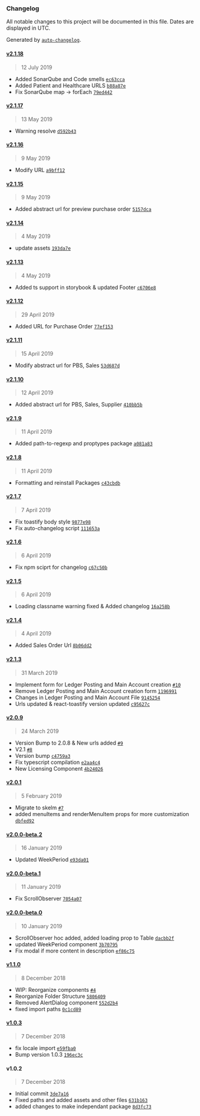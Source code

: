 ### Changelog

All notable changes to this project will be documented in this file. Dates are displayed in UTC.

Generated by [`auto-changelog`](https://github.com/CookPete/auto-changelog).

#### [v2.1.18](https://github.com/KudooCloud/kudoo-shared-components/compare/v2.1.17...v2.1.18)

> 12 July 2019

- Added SonarQube and Code smells [`ec63cca`](https://github.com/KudooCloud/kudoo-shared-components/commit/ec63cca90ced0933154105bb1eb48592ea1da103)
- Added Patient and Healthcare URLS [`b88a87e`](https://github.com/KudooCloud/kudoo-shared-components/commit/b88a87efd13bd8e75f6139ae33d544bf9de98c3a)
- Fix SonarQube map -> forEach [`79ed442`](https://github.com/KudooCloud/kudoo-shared-components/commit/79ed442898123df33aaf36617670b06b28baf8a8)

#### [v2.1.17](https://github.com/KudooCloud/kudoo-shared-components/compare/v2.1.16...v2.1.17)

> 13 May 2019

- Warning resolve [`d592b43`](https://github.com/KudooCloud/kudoo-shared-components/commit/d592b43364084d3e741308253f1b5ba0eb8cce31)

#### [v2.1.16](https://github.com/KudooCloud/kudoo-shared-components/compare/v2.1.15...v2.1.16)

> 9 May 2019

- Modify URL [`a9bff12`](https://github.com/KudooCloud/kudoo-shared-components/commit/a9bff12cbe5e686824810532d34393448c74f69d)

#### [v2.1.15](https://github.com/KudooCloud/kudoo-shared-components/compare/v2.1.14...v2.1.15)

> 9 May 2019

- Added abstract url for preview purchase order [`5157dca`](https://github.com/KudooCloud/kudoo-shared-components/commit/5157dcabc6bdcf41a8eaec206898ef490bdf4f8c)

#### [v2.1.14](https://github.com/KudooCloud/kudoo-shared-components/compare/v2.1.13...v2.1.14)

> 4 May 2019

- update assets [`193da7e`](https://github.com/KudooCloud/kudoo-shared-components/commit/193da7e61609badd8cf59397bb7e6eb2f88b021c)

#### [v2.1.13](https://github.com/KudooCloud/kudoo-shared-components/compare/v2.1.12...v2.1.13)

> 4 May 2019

- Added ts support in storybook & updated Footer [`c6706e8`](https://github.com/KudooCloud/kudoo-shared-components/commit/c6706e8958f93a870daec1fd33bdc0f10633fba5)

#### [v2.1.12](https://github.com/KudooCloud/kudoo-shared-components/compare/v2.1.11...v2.1.12)

> 29 April 2019

- Added URL for Purchase Order [`77ef153`](https://github.com/KudooCloud/kudoo-shared-components/commit/77ef15397ea23872f2508aed4f96c3a08254bfd6)

#### [v2.1.11](https://github.com/KudooCloud/kudoo-shared-components/compare/v2.1.10...v2.1.11)

> 15 April 2019

- Modify abstract url for PBS, Sales [`53d687d`](https://github.com/KudooCloud/kudoo-shared-components/commit/53d687de1abea01aba9997b460abad3d8b7e6cc5)

#### [v2.1.10](https://github.com/KudooCloud/kudoo-shared-components/compare/v2.1.9...v2.1.10)

> 12 April 2019

- Added abstract url for PBS, Sales, Supplier [`410bb5b`](https://github.com/KudooCloud/kudoo-shared-components/commit/410bb5b2c3739e43eea20e9edbb96a8c90f80eab)

#### [v2.1.9](https://github.com/KudooCloud/kudoo-shared-components/compare/v2.1.8...v2.1.9)

> 11 April 2019

- Added path-to-regexp and proptypes package [`a081a83`](https://github.com/KudooCloud/kudoo-shared-components/commit/a081a83215964c9e55aaa9322987c9323324dd46)

#### [v2.1.8](https://github.com/KudooCloud/kudoo-shared-components/compare/v2.1.7...v2.1.8)

> 11 April 2019

- Formatting and reinstall Packages [`c43cbdb`](https://github.com/KudooCloud/kudoo-shared-components/commit/c43cbdba30fe9eab1e9322f4a078a2445db4f921)

#### [v2.1.7](https://github.com/KudooCloud/kudoo-shared-components/compare/v2.1.6...v2.1.7)

> 7 April 2019

- Fix toastify body style [`9877e98`](https://github.com/KudooCloud/kudoo-shared-components/commit/9877e985ce7dbfd7ba4f98da73d9d16234fccd76)
- Fix auto-changelog script [`111653a`](https://github.com/KudooCloud/kudoo-shared-components/commit/111653a48175a9ef7ebc74b766f0629a89922dc4)

#### [v2.1.6](https://github.com/KudooCloud/kudoo-shared-components/compare/v2.1.5...v2.1.6)

> 6 April 2019

- Fix npm sciprt for changelog [`c67c50b`](https://github.com/KudooCloud/kudoo-shared-components/commit/c67c50b512e93898883f0a4d22e25fde1dee7519)

#### [v2.1.5](https://github.com/KudooCloud/kudoo-shared-components/compare/v2.1.4...v2.1.5)

> 6 April 2019

- Loading classname warning fixed & Added changelog [`16a258b`](https://github.com/KudooCloud/kudoo-shared-components/commit/16a258baf168bcdc162f44e2b8c87f74d57dc0c8)

#### [v2.1.4](https://github.com/KudooCloud/kudoo-shared-components/compare/v2.1.3...v2.1.4)

> 4 April 2019

- Added Sales Order Url [`8b06dd2`](https://github.com/KudooCloud/kudoo-shared-components/commit/8b06dd2734ca6a9e7b16411a0db4418120d23821)

#### [v2.1.3](https://github.com/KudooCloud/kudoo-shared-components/compare/v2.0.9...v2.1.3)

> 31 March 2019

- Implement form for Ledger Posting and Main Account creation [`#10`](https://github.com/KudooCloud/kudoo-shared-components/pull/10)
- Remove Ledger Posting and Main Account creation form [`1196991`](https://github.com/KudooCloud/kudoo-shared-components/commit/11969918d43933ed0bf24e474e09d92ae95d9d63)
- Changes in Ledger Posting and Main Account File [`9145254`](https://github.com/KudooCloud/kudoo-shared-components/commit/9145254635ccefc490ed2f064576caf210456e24)
- Urls updated & react-toastify version updated [`c95627c`](https://github.com/KudooCloud/kudoo-shared-components/commit/c95627c3b9ed8adc91e9e03f46cf00561c032b5a)

#### [v2.0.9](https://github.com/KudooCloud/kudoo-shared-components/compare/v2.0.1...v2.0.9)

> 24 March 2019

- Version Bump to 2.0.8 & New urls added [`#9`](https://github.com/KudooCloud/kudoo-shared-components/pull/9)
- V2.1 [`#8`](https://github.com/KudooCloud/kudoo-shared-components/pull/8)
- Version bump [`c4759a3`](https://github.com/KudooCloud/kudoo-shared-components/commit/c4759a30f62b28121ded18226324d778e3f9f70e)
- Fix typescript compilation [`e2aa4c4`](https://github.com/KudooCloud/kudoo-shared-components/commit/e2aa4c458fa10dac3347991148bcd8613c69f7a5)
- New Licensing Component [`4b24026`](https://github.com/KudooCloud/kudoo-shared-components/commit/4b24026004f78206d432066230a5dabedb174bc6)

#### [v2.0.1](https://github.com/KudooCloud/kudoo-shared-components/compare/v2.0.0-beta.2...v2.0.1)

> 5 February 2019

- Migrate to skelm [`#7`](https://github.com/KudooCloud/kudoo-shared-components/pull/7)
- added menuItems and renderMenuItem props for more customization [`dbfed92`](https://github.com/KudooCloud/kudoo-shared-components/commit/dbfed92431df45eaad702c3f927928a99b9ab8e5)

#### [v2.0.0-beta.2](https://github.com/KudooCloud/kudoo-shared-components/compare/v2.0.0-beta.1...v2.0.0-beta.2)

> 16 January 2019

- Updated WeekPeriod [`e93da01`](https://github.com/KudooCloud/kudoo-shared-components/commit/e93da017b3ce498ac2ecd87de202aed6d9c985d0)

#### [v2.0.0-beta.1](https://github.com/KudooCloud/kudoo-shared-components/compare/v2.0.0-beta.0...v2.0.0-beta.1)

> 11 January 2019

- Fix ScrollObserver [`7054a07`](https://github.com/KudooCloud/kudoo-shared-components/commit/7054a07ee3b2376519d01c5339850b03aba019b2)

#### [v2.0.0-beta.0](https://github.com/KudooCloud/kudoo-shared-components/compare/v1.1.0...v2.0.0-beta.0)

> 10 January 2019

- ScrollObserver hoc added, added loading prop to Table [`dacbb2f`](https://github.com/KudooCloud/kudoo-shared-components/commit/dacbb2f81261ac6d5d67f6baffb9c501aefb647c)
- updated WeekPeriod component [`3b70795`](https://github.com/KudooCloud/kudoo-shared-components/commit/3b707951af9666220ce976800678d5c20e5043b9)
- Fix modal if more content in description [`ef86c75`](https://github.com/KudooCloud/kudoo-shared-components/commit/ef86c75c3e066921a5f56caba6a6eb00da76306a)

#### [v1.1.0](https://github.com/KudooCloud/kudoo-shared-components/compare/v1.0.3...v1.1.0)

> 8 December 2018

- WIP: Reorganize components [`#4`](https://github.com/KudooCloud/kudoo-shared-components/pull/4)
- Reorganize Folder Structure [`5806409`](https://github.com/KudooCloud/kudoo-shared-components/commit/58064096701a400ddd890146617c4028662abc46)
- Removed AlertDialog component [`552d2b4`](https://github.com/KudooCloud/kudoo-shared-components/commit/552d2b42807cab20807ea1fd77bd83baa4bb9a31)
- fixed import paths [`0c1cd89`](https://github.com/KudooCloud/kudoo-shared-components/commit/0c1cd8983ab8ad8144def4483d58ea8f69e29112)

#### [v1.0.3](https://github.com/KudooCloud/kudoo-shared-components/compare/v1.0.2...v1.0.3)

> 7 December 2018

- fix locale import [`e59fba0`](https://github.com/KudooCloud/kudoo-shared-components/commit/e59fba0eb9d904b77027c53e2a3e7002a7d89b8b)
- Bump version 1.0.3 [`196ec3c`](https://github.com/KudooCloud/kudoo-shared-components/commit/196ec3cc0464dfc0a6f111a7491dabfbd76bb530)

#### v1.0.2

> 7 December 2018

- Initial commit [`3de7a16`](https://github.com/KudooCloud/kudoo-shared-components/commit/3de7a16b0a36f7bd1250c73dc880f8dce2340377)
- Fixed paths and added assets and other files [`631b163`](https://github.com/KudooCloud/kudoo-shared-components/commit/631b1637288ba258c52672860ada71eac7042da0)
- added changes to make independant package [`8d3fc73`](https://github.com/KudooCloud/kudoo-shared-components/commit/8d3fc73ecaef4c57360bd136dce30455936004b3)
